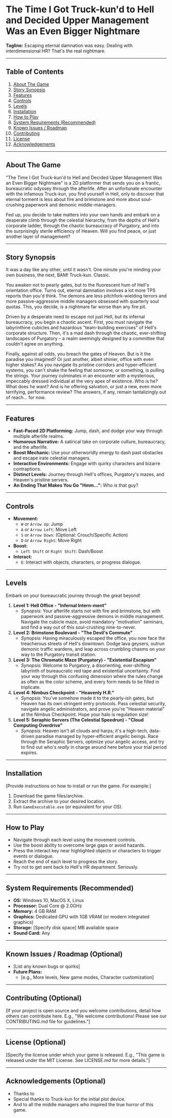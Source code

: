 # The Time I Got Truck-kun'd to Hell and Decided Upper Management Was an Even Bigger Nightmare

**Tagline:** Escaping eternal damnation was easy. Dealing with interdimensional HR? That's the real nightmare.

---

## Table of Contents
1.  [About The Game](#about-the-game)
2.  [Story Synopsis](#story-synopsis)
3.  [Features](#features)
4.  [Controls](#controls)
5.  [Levels](#levels)
6.  [Installation](#installation)
7.  [How to Play](#how-to-play)
8.  [System Requirements (Recommended)](#system-requirements-recommended)
9.  [Known Issues / Roadmap](#known-issues--roadmap) 
10. [Contributing](#contributing) 
11. [License](#license) 
12. [Acknowledgements](#acknowledgements) 
---

## About The Game

"The Time I Got Truck-kun'd to Hell and Decided Upper Management Was an Even Bigger Nightmare" is a 2D platformer that sends you on a frantic, bureaucratic odyssey through the afterlife. After an unfortunate encounter with the infamous Truck-kun, you find yourself in Hell, only to discover that eternal torment is less about fire and brimstone and more about soul-crushing paperwork and demonic middle-managers.

Fed up, you decide to take matters into your own hands and embark on a desperate climb through the celestial hierarchy, from the depths of Hell's corporate ladder, through the chaotic bureaucracy of Purgatory, and into the surprisingly sterile efficiency of Heaven. Will you find peace, or just another layer of management?

---

## Story Synopsis

It was a day like any other, until it wasn't. One minute you're minding your own business, the next, BAM! Truck-kun. Classic.

You awaken not to pearly gates, but to the fluorescent hum of Hell's orientation office. Turns out, eternal damnation involves a lot more TPS reports than you'd think. The demons are less pitchfork-wielding terrors and more passive-aggressive middle managers obsessed with quarterly soul quotas. This, you decide, is a nightmare far worse than any fire pit.

Driven by a desperate need to escape not just Hell, but its infernal bureaucracy, you begin a chaotic ascent. First, you must navigate the labyrinthine cubicles and hazardous "team-building exercises" of Hell's corporate structure. Then, it's a mad dash through the chaotic, ever-shifting landscapes of Purgatory – a realm seemingly designed by a committee that couldn't agree on anything.

Finally, against all odds, you breach the gates of Heaven. But is it the paradise you imagined? Or just another, albeit shinier, office with even higher stakes? As you navigate its pristine corridors and hyper-efficient systems, you can't shake the feeling that someone, or something, is pulling the strings. Your journey culminates in an encounter with a mysterious, impeccably dressed individual at the very apex of existence. Who is he? What does he want? And is he offering salvation, or just a new, even more terrifying, performance review? The answers, if any, remain tantalizingly out of reach... for now.

---

## Features

*   **Fast-Paced 2D Platforming:** Jump, dash, and dodge your way through multiple afterlife realms.
*   **Humorous Narrative:** A satirical take on corporate culture, bureaucracy, and the afterlife.
*   **Boost Mechanic:** Use your otherworldly energy to dash past obstacles and escape irate celestial managers.
*   **Interactive Environments:** Engage with quirky characters and bizarre contraptions.
*   **Distinct Levels:** Journey through Hell's offices, Purgatory's mazes, and Heaven's pristine servers.
*   **An Ending That Makes You Go "Hmm...":** Who *is* that guy?

---

## Controls

*   **Movement:**
    *   `W` or `Arrow Up`: Jump
    *   `A` or `Arrow Left`: Move Left
    *   `S` or `Arrow Down`: (Optional: Crouch/Specific Action)
    *   `D` or `Arrow Right`: Move Right
*   **Boost:**
    *   `Left Shift` or `Right Shift`: Dash/Boost
*   **Interact:**
    *   `E`: Interact with objects, characters, or progress dialogue.

---

## Levels

Embark on your bureaucratic journey through the great beyond!

1.  **Level 1: Hell Office - "Infernal Intern-ment"**
    *   *Synopsis:* Your afterlife starts not with fire and brimstone, but with paperwork and passive-aggressive demons in middle management. Navigate the cubicle maze, avoid mandatory "motivation" seminars, and find a way out of this soul-crushing nine-to-never.
2.  **Level 2: Brimstone Boulevard - "The Devil's Commute"**
    *   *Synopsis:* Having miraculously escaped the office, you now face the treacherous streets of Hell's downtown. Dodge lava geysers, outrun demonic traffic wardens, and leap across crumbling chasms on your way to the Purgatory transit station.
3.  **Level 3: The Chromatic Maze (Purgatory) - "Existential Escapism"**
    *   *Synopsis:* Welcome to Purgatory, a disorienting, ever-shifting labyrinth of bureaucratic red tape and existential uncertainty. Find your way through this confusing dimension where the rules change as often as the color scheme, and every form needs to be filled in triplicate.
4.  **Level 4: Nimbus Checkpoint - "Heavenly H.R."**
    *   *Synopsis:* You've somehow made it to the pearly-ish gates, but Heaven has its own stringent entry protocols. Pass celestial security, navigate angelic administrators, and prove you're "Heaven material" at the Nimbus Checkpoint. Hope your halo is regulation size!
5.  **Level 5: Seraphic Servers (The Celestial Speedrun) - "Cloud Computing Overdrive"**
    *   *Synopsis:* Heaven isn't all clouds and harps; it's a high-tech, data-driven paradise managed by hyper-efficient angelic beings. Race through the Seraphic Servers, optimize your angelic access, and try to find out who's *really* in charge around here before your trial period expires.

---

## Installation

[Provide instructions on how to install or run the game. For example:]

1.  Download the game files/archive.
2.  Extract the archive to your desired location.
3.  Run `GameExecutable.exe` (or equivalent for your OS).

---

## How to Play

*   Navigate through each level using the movement controls.
*   Use the boost ability to overcome large gaps or avoid hazards.
*   Press the interact key near highlighted objects or characters to trigger events or dialogue.
*   Reach the end of each level to progress the story.
*   Try not to get sent back to Hell's HR department. Seriously.

---

## System Requirements (Recommended)

*   **OS:** Windows 10, MacOS X, Linux
*   **Processor:** Dual Core @ 2.0GHz
*   **Memory:** 4 GB RAM
*   **Graphics:** Dedicated GPU with 1GB VRAM (or modern integrated graphics)
*   **Storage:** [Specify disk space] MB available space
*   **Sound Card:** Any

---

## Known Issues / Roadmap (Optional)

*   [List any known bugs or quirks]
*   **Future Plans:**
    *   [e.g., More levels, New game modes, Character customization]

---

## Contributing (Optional)

[If your project is open source and you welcome contributions, detail how others can contribute here. E.g., "We welcome contributions! Please see our CONTRIBUTING.md file for guidelines."]

---

## License (Optional)

[Specify the license under which your game is released. E.g., "This game is released under the MIT License. See LICENSE.md for more details."]

---

## Acknowledgements (Optional)

*   Thanks to 
*   Special thanks to Truck-kun for the initial plot device.
*   And to all the middle managers who inspired the true horror of this game.
